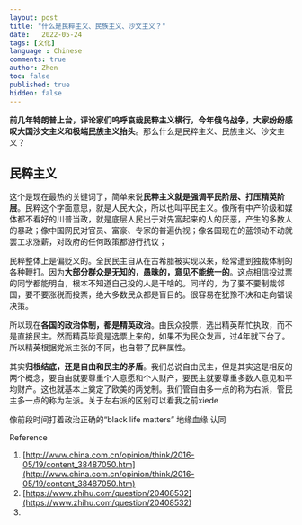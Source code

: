 ```yaml
---
layout: post
title: "什么是民粹主义、民族主义、沙文主义？"
date:   2022-05-24
tags: [文化]
language : Chinese
comments: true
author: Zhen
toc: false
published: true
hidden: false
---
```

**前几年特朗普上台，评论家们呜呼哀哉民粹主义横行，今年俄乌战争，大家纷纷感叹大国沙文主义和极端民族主义抬头**。那么什么是民粹主义、民族主义、沙文主义？

## 民粹主义

这个是现在最热的关键词了，简单来说**民粹主义就是强调平民阶层、打压精英阶层**。民粹这个字面意思，就是人民大众，所以也叫平民主义。像所有中产阶级和媒体都不看好的川普当政，就是底层人民出于对先富起来的人的厌恶，产生的多数人的暴政；像中国网民对官员、富豪、专家的普遍仇视；像各国现在的蓝领动不动就罢工求涨薪，对政府的任何政策都游行抗议；

民粹整体上是偏贬义的。全民民主自从在古希腊被实现以来，经常遭到独裁体制的各种鞭打。因为**大部分群众是无知的，愚昧的，意见不能统一的**。这点相信投过票的同学都能明白，根本不知道自己投的人是干啥的。同样的，为了要不要制裁邻国，要不要涨税而投票，绝大多数民众都是盲目的。很容易在犹豫不决和走向错误决策。

所以现在**各国的政治体制，都是精英政治**。由民众投票，选出精英帮忙执政，而不是直接民主。然而精英毕竟是选票上来的，如果不为民众发声，过4年就下台了。所以精英根据党派主张的不同，也自带了民粹属性。

其实**归根结底，还是自由和民主的矛盾**。我们总说自由民主，但是其实这是相反的两个概念，要自由就要尊重个人意愿和个人财产，要民主就要尊重多数人意见和平均财产。这也就基本上奠定了欧美的两党制。我们管自由多一点的称为右派，管民主多一点的称为左派。关于左右派的区别可以看我之前xiede


像前段时间打着政治正确的“black life matters”
地缘血缘 认同

Reference
 1. [http://www.china.com.cn/opinion/think/2016-05/19/content_38487050.htm](http://www.china.com.cn/opinion/think/2016-05/19/content_38487050.htm)
 2. [https://www.zhihu.com/question/20408532](https://www.zhihu.com/question/20408532)
 3. 
<!--stackedit_data:
eyJoaXN0b3J5IjpbLTE0NTkyMDg0ODMsOTg0NTM1OTc1LDE1Mz
AzODc5MjEsODQ0Nzc2MDczXX0=
-->